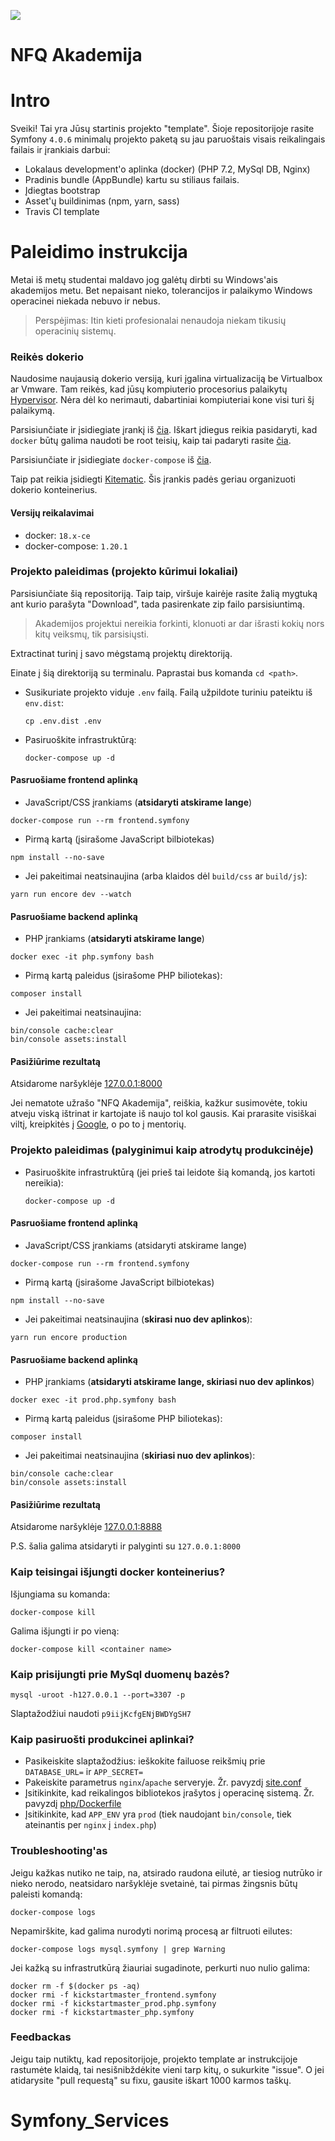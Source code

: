 ![](https://avatars0.githubusercontent.com/u/4995607?v=3&s=100)

NFQ Akademija
============

# Intro

Sveiki! Tai yra Jūsų startinis projekto "template". 
Šioje repositorijoje rasite Symfony `4.0.6` minimalų projekto paketą su jau paruoštais 
visais reikalingais failais ir įrankiais darbui:
 
- Lokalaus development'o aplinka (docker) (PHP 7.2, MySql DB, Nginx)
- Pradinis bundle (AppBundle) kartu su stiliaus failais.
- Įdiegtas bootstrap
- Asset'ų buildinimas (npm, yarn, sass)
- Travis CI template


# Paleidimo instrukcija

Metai iš metų studentai maldavo jog galėtų dirbti su Windows'ais akademijos metu.
 Bet nepaisant nieko, tolerancijos ir palaikymo Windows operacinei niekada nebuvo ir nebus.  

> Perspėjimas: Itin kieti profesionalai nenaudoja niekam tikusių operacinių sistemų. 

### Reikės dokerio

Naudosime naujausią dokerio versiją, kuri įgalina virtualizaciją be Virtualbox ar Vmware.
 Tam reikės, kad jūsų kompiuterio procesorius palaikytų [Hypervisor](https://en.wikipedia.org/wiki/Hypervisor).
 Nėra dėl ko nerimauti, dabartiniai kompiuteriai kone visi turi šį palaikymą.

Parsisiunčiate ir įsidiegiate įrankį iš [čia](https://docs.docker.com/install/linux/docker-ce/ubuntu/). Iškart įdiegus reikia pasidaryti, kad `docker` būtų galima naudoti be root teisių, kaip tai padaryti rasite [čia](https://docs.docker.com/compose/install/).

Parsisiunčiate ir įsidiegiate `docker-compose` iš [čia](https://github.com/docker/compose/releases).

Taip pat reikia įsidiegti [Kitematic](https://github.com/docker/kitematic/releases).
 Šis įrankis padės geriau organizuoti dokerio konteinerius. 

#### Versijų reikalavimai
* docker: `18.x-ce`
* docker-compose: `1.20.1`


### Projekto paleidimas (projekto kūrimui lokaliai)
Parsisiunčiate šią repositoriją. Taip taip, viršuje kairėje rasite žalią mygtuką ant kurio parašyta "Download", tada pasirenkate zip failo parsisiuntimą.
 
> Akademijos projektui nereikia forkinti, klonuoti ar dar išrasti kokių nors kitų veiksmų, tik parsisiųsti.
 
Extractinat turinį į savo mėgstamą projektų direktoriją.

Einate į šią direktoriją su terminalu. Paprastai bus komanda `cd <path>`.

* Susikuriate projekto viduje `.env` failą. Failą užpildote turiniu pateiktu iš `env.dist`:
  ```
  cp .env.dist .env
  ```

* Pasiruoškite infrastruktūrą:
  ```
  docker-compose up -d
  ```
  
#### Pasruošiame frontend aplinką

* JavaScript/CSS įrankiams (**atsidaryti atskirame lange**)
```
docker-compose run --rm frontend.symfony
```
  * Pirmą kartą (įsirašome JavaScript bilbiotekas)
  ```
  npm install --no-save
  ```
  * Jei pakeitimai neatsinaujina (arba klaidos dėl `build/css` ar `build/js`):
  ```
  yarn run encore dev --watch
  ```

#### Pasruošiame backend aplinką


* PHP įrankiams (**atsidaryti atskirame lange**)
```
docker exec -it php.symfony bash
```
  * Pirmą kartą paleidus (įsirašome PHP biliotekas):
  ```
  composer install
  ```
  * Jei pakeitimai neatsinaujina:
  ```
  bin/console cache:clear
  bin/console assets:install
  ```

#### Pasižiūrime rezultatą

Atsidarome naršyklėje [127.0.0.1:8000](http://127.0.0.1:8000)

Jei nematote užrašo "NFQ Akademija", reiškia, kažkur susimovėte,
 tokiu atveju viską ištrinat ir kartojate iš naujo tol kol gausis.
 Kai prarasite visiškai viltį, kreipkitės į [Google](http://lmgtfy.com/?q=docker+is+not+working), o po to į mentorių.



### Projekto paleidimas (palyginimui kaip atrodytų produkcinėje)

* Pasiruoškite infrastruktūrą (jei prieš tai leidote šią komandą, jos kartoti nereikia):
  ```
  docker-compose up -d
  ```

#### Pasruošiame frontend aplinką

* JavaScript/CSS įrankiams (atsidaryti atskirame lange)
```
docker-compose run --rm frontend.symfony
```
  * Pirmą kartą (įsirašome JavaScript bilbiotekas)
  ```
  npm install --no-save
  ```
  * Jei pakeitimai neatsinaujina (**skirasi nuo dev aplinkos**):
  ```
  yarn run encore production
  ```
  
#### Pasruošiame backend aplinką

* PHP įrankiams (**atsidaryti atskirame lange, skiriasi nuo dev aplinkos**)
```
docker exec -it prod.php.symfony bash
```
  * Pirmą kartą paleidus (įsirašome PHP biliotekas):
  ```
  composer install
  ```
  * Jei pakeitimai neatsinaujina (**skiriasi nuo dev aplinkos**):
  ```
  bin/console cache:clear
  bin/console assets:install
  ```

#### Pasižiūrime rezultatą

Atsidarome naršyklėje [127.0.0.1:8888](http://127.0.0.1:8888)

P.S. šalia galima atsidaryti ir palyginti su `127.0.0.1:8000`


### Kaip teisingai išjungti docker konteinerius?

Išjungiama su komanda:
```
docker-compose kill
```

Galima išjungti ir po vieną:
```
docker-compose kill <container name>
```

### Kaip prisijungti prie MySql duomenų bazės?

```
mysql -uroot -h127.0.0.1 --port=3307 -p
```
Slaptažodžiui naudoti `p9iijKcfgENjBWDYgSH7`


### Kaip pasiruošti produkcinei aplinkai?

* Pasikeiskite slaptažodžius: ieškokite failuose reikšmių prie `DATABASE_URL=` ir `APP_SECRET=` 
* Pakeiskite parametrus `nginx`/`apache` serveryje. Žr. pavyzdį [site.conf](.docker/nginx/site.conf)
* Įsitikinkite, kad reikalingos bibliotekos įrašytos į operacinę sistemą. Žr. pavyzdį [php/Dockerfile](.docker/php/Dockerfile)
* Įsitikinkite, kad `APP_ENV` yra `prod` (tiek naudojant `bin/console`, tiek ateinantis per `nginx` į `index.php`) 


### Troubleshooting'as

Jeigu kažkas nutiko ne taip, na, atsirado raudona eilutė, ar tiesiog nutrūko ir nieko nerodo, neatsidaro naršyklėje svetainė, tai pirmas žingsnis būtų paleisti komandą:

```
docker-compose logs 
```

Nepamirškite, kad galima nurodyti norimą procesą ar filtruoti eilutes:

```
docker-compose logs mysql.symfony | grep Warning
```

Jei kažką su infrastrutkūrą žiauriai sugadinote, perkurti nuo nulio galima:
```
docker rm -f $(docker ps -aq)
docker rmi -f kickstartmaster_frontend.symfony
docker rmi -f kickstartmaster_prod.php.symfony
docker rmi -f kickstartmaster_php.symfony
```

### Feedbackas

Jeigu taip nutiktų, kad repositorijoje, projekto template ar instrukcijoje rastumėte klaidą, tai nesišnibždėkite vieni tarp kitų, o sukurkite "issue". 
O jei atidarysite "pull requestą" su fixu, gausite iškart 1000 karmos taškų.
# Symfony_Services

